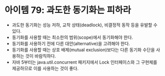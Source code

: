 # 아이템 79: 과도한 동기화는 피하라

- 과도한 동기화는 성능 저하, 교착 상태(deadlock), 비결정적 동작 등을 유발할 수 있다.
- 동기화를 사용할 때는 최소한의 범위(scope)에서 동기화해야 한다.
- 동기화를 사용하기 전에 다른 대안(alternative)을 고려해야 한다.
- 동기화를 사용할 때는 상호 배제(mutual exclusion)보다는 다른 동기화 수단을 사용하는 것이 바람직하다.
- 자바 5부터는 java.util.concurrent 패키지에서 Lock 인터페이스와 그 구현체를 제공하므로 이를 사용하는 것이 좋다.